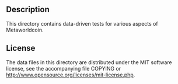 Description
------------

This directory contains data-driven tests for various aspects of Metaworldcoin.

License
--------

The data files in this directory are distributed under the MIT software
license, see the accompanying file COPYING or
http://www.opensource.org/licenses/mit-license.php.

